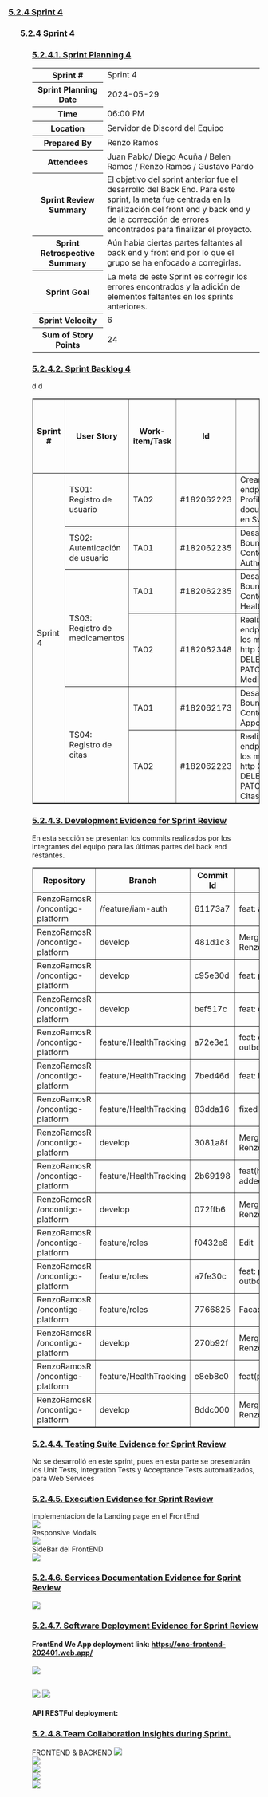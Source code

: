<il><h3><a href="./content/chapter-5.4/chapter-5.4.md">5.2.4 Sprint 4</a></h3></il>
   <ul>
      <il><h3><a href="./content/chapter-5.4/chapter-5.4.md">5.2.4 Sprint 4</a></h3></il>
      <ul>
         <il><h3><a href="./content/chapter-5.4/chapter-5.4.md">5.2.4.1. Sprint Planning 4</a></h3></il>
         <table>
  <tr>
    <th>Sprint #</th>
    <td>Sprint 4</td>
  </tr>
  <tr>
    <th>Sprint Planning Date</th>
    <td>2024-05-29</td>
  </tr>
  <tr>
    <th>Time</th>
    <td>06:00 PM</td>
  </tr>
  <tr>
    <th>Location</th>
    <td>Servidor de Discord del Equipo</td>
  </tr>
  <tr>
    <th>Prepared By</th>
    <td>Renzo Ramos</td>
  </tr>
  <tr>
    <th>Attendees</th>
    <td>Juan Pablo/ Diego Acuña / Belen Ramos / Renzo Ramos / Gustavo Pardo</td>
  </tr>
    <tr>
    <th>Sprint Review Summary</th>
    <td>El objetivo del sprint anterior fue el desarrollo del Back End. Para este sprint, la meta fue centrada en la finalización del front end y back end y de la corrección de errores encontrados para finalizar el proyecto.</td>
  </tr>
  <tr>
    <th>Sprint Retrospective Summary</th>
    <td>Aún había ciertas partes faltantes al back end y front end por lo que el grupo se ha enfocado a corregirlas.</td>
  </tr>
  <tr>
    <th>Sprint Goal</th>
    <td>La meta de este Sprint es corregir los errores encontrados y la adición de elementos faltantes en los sprints anteriores.</td>
  </tr>
  <tr>
    <th>Sprint Velocity</th>
    <td>6</td>
  </tr>
  <tr>
    <th>Sum of Story Points</th>
    <td>24</td>
  </tr>
</table>
         <il><h3><a href="./content/chapter-5/chapter-5.md">5.2.4.2. Sprint Backlog 4</a></h3></il>
         <table border="1">
  <tr>
    <th>Sprint #</th>
    <th>User Story</th>
    <th>Work-item/Task</th>
    <th>Id</th>
    <th>Title</th>
    <th>Description</th>
    <th>Estimation (Hours)</th>
    <th>Assigned To</th>
    <th>Status (To-do / In-Process / To-Review / Done)</th>
  </tr>
  <tr>
    <td rowspan="6">Sprint 4</td>
    <td>TS01: Registro de usuario</td>
    <td>TA02</td>
    <td>#182062223</td>
    <td> Crear los endpoints de Profiles y documentarlos en SwaggerUI</td>
    <td>Desarrollar los controladores del Bounded Context</td>
    <td>4</td>
    <td>Gustavo Zapata</td>
    <td>Done</td>
  </tr>
  <tr>
    <td>TS02: Autenticación de usuario</td>
    <td>TA01</td>
    <td>#182062235</td>
    <td>Desarrollar el Bounded Context Authentication</td>
    <td>Crear el bounded context de Authentication con su respectiva estructura</td>
    <td>4</td>
    <td>Gustavo Zapata</td>
    <td>Done</td>
  </tr>
  <tr>
    <td rowspan="2">TS03:  Registro de medicamentos</td>
    <td>TA01</td>
    <td>#182062235</td>
    <td> Desarrollar el Bounded Context HealthTracking</td>
    <td>Crear los aggregates,entities,commands,queries, services y repositories del Bounded Context HealthTraking</td>
    <td>6</td>
    <td>Renzo Ramos</td>
    <td>In process</td>
  </tr>
  <tr>
    <td>TA02</td>
    <td>#182062348</td>
    <td> Realizar los endpoints con los métodos http GET POST DELETE PATCH de Medications</td>d
    <td> Crear los controladores para documentar los endpoints de Medications</td>
    <td>4</td>
    <td>Renzo Ramos</td>
    <td>To-do</td>
  </tr>
  <tr>
    <td rowspan="2">TS04:  Registro de citas</td>
    <td>TA01</td>
    <td>#182062173</td>
    <td> Desarrollar el Bounded Context Appointments</td>
    <td>Crear los aggregates,entities,commands,queries, services y repositories del Bounded Context Appointments</td>
    <td>6</td>
    <td>Renzo Ramos</td>
    <td>In process</td>
  </tr>
  <tr>
    <td>TA02</td>
    <td>#182062223</td>
    <td> Realizar los endpoints con los métodos http GET POST DELETE PATCH de Citas</td>d
    <td> Crear los controladores para documentar los endpoints de Citas</td>
    <td>4</td>
    <td>Renzo Ramos</td>
    <td>To-do</td>
  </tr>
</table>
         <il><h3><a href="./content/chapter-5.4/chapter-5.4.md">5.2.4.3. Development Evidence for Sprint Review</a></h3></il>
        En esta sección se presentan los commits realizados por los integrantes del equipo para las últimas partes del back end restantes.
<table border="1">
  <tr>
    <th>Repository</th>
    <th>Branch</th>
    <th>Commit Id</th>
    <th>Commit Message</th>
    <th>Commit Message Body</th>
    <th>Committed on (Date)</th>
  </tr>
  <tr>
    <td>RenzoRamosR /oncontigo-platform</td>
    <td>/feature/iam-auth </td>
    <td>61173a7</td>
    <td>feat: add iam authentication</td>
    <td>feat: add iam authentication</td>
    <td>26/06/2024</td>
  </tr>
   <tr>
    <td>RenzoRamosR /oncontigo-platform</td>
    <td>develop</td>
    <td>481d1c3</td>
    <td>Merge pull request #4 from RenzoRamosR/feature/iam-auth</td>
    <td>Merge pull request #4 from RenzoRamosR/feature/iam-auth</td>
    <td>26/06/2024</td>
  </tr>
    <tr>
    <td>RenzoRamosR /oncontigo-platform</td>
    <td>develop</td>
    <td>c95e30d</td>
    <td>feat: patient class</td>
    <td>feat: patient class</td>
    <td>26/06/2024</td>
  </tr>
    <tr>
    <td>RenzoRamosR /oncontigo-platform</td>
    <td>develop</td>
    <td>bef517c</td>
    <td>feat: doctor class added</td>
    <td>feat: doctor class added</td>
    <td>26/06/2024</td>
  </tr>
    <tr>
    <td>RenzoRamosR /oncontigo-platform</td>
    <td>feature/HealthTracking</td>
    <td>a72e3e1</td>
    <td>feat: doctor and patient outboundservices added</td>
    <td>feat: doctor and patient outboundservices added</td>
    <td>27/06/2024</td>
  </tr>
  <tr>
    <td>RenzoRamosR /oncontigo-platform</td>
    <td>feature/HealthTracking</td>
    <td>7bed46d</td>
    <td>feat: HealthTracking updated</td>
    <td>feat: HealthTracking updated</td>
    <td>27/06/2024</td>
  </tr>
   <tr>
    <td>RenzoRamosR /oncontigo-platform</td>
    <td>feature/HealthTracking</td>
    <td>83dda16</td>
    <td>fixed</td>
    <td>fixed</td>
    <td>27/06/2024</td>
  </tr>
   <tr>
    <td>RenzoRamosR /oncontigo-platform</td>
    <td>develop</td>
    <td>3081a8f</td>
    <td>Merge pull request #5 from RenzoRamosR/feature/HealthTracking</td>
    <td>Merge pull request #5 from RenzoRamosR/feature/HealthTracking</td>
    <td>27/06/2024</td>
  </tr>
   <tr>
    <td>RenzoRamosR /oncontigo-platform</td>
    <td>feature/HealthTracking</td>
    <td>2b69198</td>
    <td>feat(healthTracking): New endpoints added</td>
    <td>feat(healthTracking): New endpoints added</td>
    <td>27/06/2024</td>
  </tr>
   <tr>
    <td>RenzoRamosR /oncontigo-platform</td>
    <td>develop</td>
    <td>072ffb6</td>
    <td>Merge pull request #6 from RenzoRamosR/feature/HealthTracking</td>
    <td>Merge pull request #6 from RenzoRamosR/feature/HealthTracking</td>
    <td>27/06/2024</td>
  </tr>
   <tr>
    <td>RenzoRamosR /oncontigo-platform</td>
    <td>feature/roles</td>
    <td>f0432e8</td>
    <td>Edit</td>
    <td>Edit</td>
    <td>28/06/2024</td>
  </tr>
   <tr>
    <td>RenzoRamosR /oncontigo-platform</td>
    <td>feature/roles</td>
    <td>a7fe30c</td>
    <td>feat: patient and doctor outboundservice added</td>
    <td>feat: patient and doctor outboundservice added</td>
    <td>28/06/2024</td>
  </tr>
   <tr>
    <td>RenzoRamosR /oncontigo-platform</td>
    <td>feature/roles</td>
    <td>7766825</td>
    <td>Facade added</td>
    <td>Facade added</td>
    <td>28/06/2024</td>
  </tr>
   <tr>
    <td>RenzoRamosR /oncontigo-platform</td>
    <td>develop</td>
    <td>270b92f</td>
    <td>Merge pull request #7 from RenzoRamosR/feature/roles/td>
    <td>Merge pull request #7 from RenzoRamosR/feature/roles/td>
    <td>28/06/2024</td>
  </tr>
   <tr>
    <td>RenzoRamosR /oncontigo-platform</td>
    <td>feature/HealthTracking</td>
    <td>e8eb8c0</td>
    <td>feat(profiles): DBContext adjusted</td>
    <td>feat(profiles): DBContext adjusted</td>
    <td>28/06/2024</td>
  </tr>
   <tr>
    <td>RenzoRamosR /oncontigo-platform</td>
    <td>develop</td>
    <td>8ddc000</td>
    <td>Merge pull request #8 from RenzoRamosR/feature/HealthTracking</td>
    <td>Merge pull request #8 from RenzoRamosR/feature/HealthTracking</td>
    <td>28/06/2024</td>
  </tr>
</table>
         <il><h3><a href="./content/chapter-5/chapter-5.md">5.2.4.4. Testing Suite Evidence for Sprint Review</a></h3></il>
         No se desarrolló en este sprint, pues en esta parte se presentarán los Unit Tests, Integration Tests y
Acceptance Tests automatizados, para Web Services
<il><h3><a href="./content/chapter-5.4/chapter-5.4.md">5.2.4.5. Execution Evidence for Sprint Review</a></h3></il>
Implementacion de la Landing page en el FrontEnd<br>
<img src="../images/sprint3-images/execution/lamding.png"/> <br>
Responsive Modals<br>
<img src="../images/sprint3-images/execution/modals.png"/> <br>
SideBar del FrontEND <br>
<img src="../images/sprint3-images/execution/side.png"/> <br>
<il><h3><a href="./content/chapter-5/chapter-5.md">5.2.4.6. Services Documentation Evidence for Sprint Review</a></h3></il>
<img src="../images/sprint4-images/swagger.png"/> <br>

<il><h3><a href="./content/chapter-5/chapter-5.md">5.2.4.7. Software Deployment Evidence for Sprint Review</a></h3></il>

#### FrontEnd We App deployment link:  https://onc-frontend-202401.web.app/
<img src="../images/chapter-5/sprint5.2-deployment/deployment1.png"/> <br>  <br>

<img src="../images/sprint3-images/deploy/frontdeploy1.png"/>
<img src="../images/sprint3-images/deploy/frontdeplo2.png"/>

#### API RESTFul deployment:


<il><h3><a href="./content/chapter-5/chapter-5.md">5.2.4.8.Team Collaboration Insights during Sprint.</a></h3></il>
FRONTEND & BACKEND
<img src="../images/sprint4-images/branches.png"/> <br>
<img src="../images/sprint4-images/commits.png"/> <br>
<img src="../images/chapter-5/sprint5.2-teamcollaboration/members.png"/> <br>
<img src="../images/sprint4-images/network.png"/> <br>
<img src="../images/sprint3-images/insights/overview.png"/> <br>


</ul>
 
